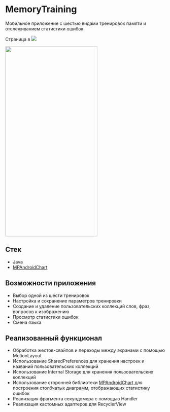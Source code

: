# MemoryTraining
Мобильное приложение с шестью видами тренировок памяти и отслеживанием статистики ошибок.

Страница в 
<a href="https://www.rustore.ru/catalog/app/com.youngsophomore">
    <img src="https://img.shields.io/badge/RuStore-blue?style=plastic"/>
  </a>


<img src="https://raw.githubusercontent.com/kirillpolonskiismurf/test/master/presentation1/MemoryTraining_presentation.gif" width="290" height="600">

## Стек
- Java
- [MPAndroidChart](https://github.com/PhilJay/MPAndroidChart)
## Возможности приложения
- Выбор одной из шести тренировок
- Настройка и сохранение параметров тренировки
- Создание и удаление пользовательских коллекций слов, фраз, вопросов к изображению
- Просмотр статистики ошибок
- Смена языка
## Реализованный функционал
- Обработка жестов-свайпов и переходы между экранами с помощью MotionLayout
- Использование SharedPreferences для хранения настроек и названий пользовательских коллекций
- Использование Internal Storage для хранения пользовательских коллекций
- Использование сторонней библиотеки [MPAndroidChart](https://github.com/PhilJay/MPAndroidChart) для построения столбчатых диаграмм, отображающих статистику ошибок
- Реализация фрагмента секундомера с помощью Handler
- Реализация кастомных адаптеров для RecyclerView
